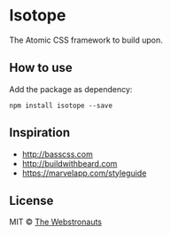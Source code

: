# Isotope

The Atomic CSS framework to build upon.

## How to use

Add the package as dependency:

```
npm install isotope --save
```

## Inspiration

- http://basscss.com
- http://buildwithbeard.com
- https://marvelapp.com/styleguide

## License

MIT © [The Webstronauts](https://www.webstronauts.co)
